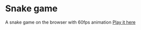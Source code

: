 # Snake game
 A snake game on the browser with 60fps animation [Play it here](https://prozap.github.io/snake-game/)
